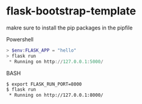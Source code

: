 # flask-bootstrap-template

makre sure to install the pip packages in the pipfile

Powershell
``` powershell
> $env:FLASK_APP = "hello"
> flask run
 * Running on http://127.0.0.1:5000/
 ```

BASH
```bash
$ export FLASK_RUN_PORT=8000
$ flask run
 * Running on http://127.0.0.1:8000/
 ```
